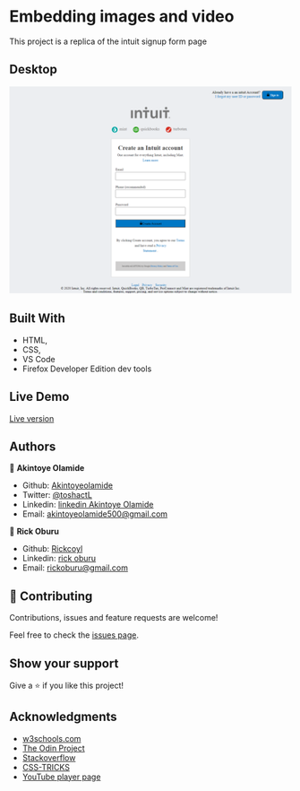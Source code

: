 # Embedding images and video

This project is a replica of the intuit signup form page

## Desktop

![screenshot](https://github.com/AkintoyeOlamide/Html-form/blob/Html-forms/screencapture-file-C-Users-Hp-Documents-New-folder-Html-form-index-html-2020-07-14-11_58_42.png)

## Built With

- HTML,
- CSS,
- VS Code
- Firefox Developer Edition dev tools

## Live Demo

<a href= "https://rawcdn.githack.com/AkintoyeOlamide/Html-form/3e5b5ad5dc34ae2062b3f199019fbddfe69e2276/index.hmtl.html">Live version</a>

## Authors

👤 **Akintoye Olamide**

- Github: [Akintoyeolamide](https://github.com/temesghentekeste)
- Twitter: [@toshactL](https://twitter.com/)
- Linkedin: [linkedin Akintoye Olamide](https://www.linkedin.com/in/akintoye-olamide-baa80b1a4/)
- Email: akintoyeolamide500@gmail.com

👤 **Rick Oburu**

- Github: [Rickcoyl](https://github.com/8Bts)
- Linkedin: [rick oburu](https://www.linkedin.com/in/rick-oburu-8627591a4//)
- Email: rickoburu@gmail.com

## 🤝 Contributing

Contributions, issues and feature requests are welcome!

Feel free to check the <a href="https://github.com/AkintoyeOlamide/Html-form/issues"> issues page</a>.

## Show your support

Give a ⭐️ if you like this project!

## Acknowledgments

- <a href="https://www.w3schools.com/" target="_blank">w3schools.com</a>
- <a href="https://www.theodinproject.com/" target="_blank">The Odin Project</a>
- <a href="https://www.stackoverflow.com/" target="_blank">Stackoverflow</a>
- <a href="https://css-tricks.com/" target="_blank">CSS-TRICKS</a>
- <a href="https://youtube.com/" target="_blank">YouTube player page</a>
